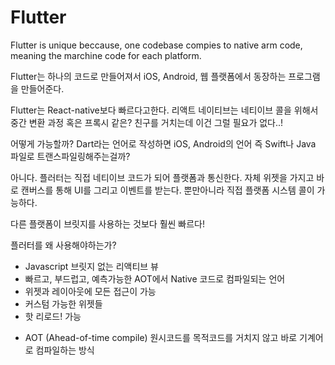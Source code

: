Flutter
===================================

Flutter is unique beccause,
one codebase compies to native arm code, meaning the marchine code for each platform.

Flutter는 하나의 코드로 만들어져서 iOS, Android, 웹 플랫폼에서 동장하는 프로그램을 만들어준다. 

Flutter는 React-native보다 빠르다고한다.
리액트 네이티브는 네티이브 콜을 위해서 중간 변환 과정 혹은 프록시 같은? 친구를 거치는데 이건 그럴 필요가 없다..!

어떻게 가능할까? Dart라는 언어로 작성하면 iOS, Android의 언어 즉 Swift나 Java 파일로 트랜스파일링해주는걸까?

아니다. 플러터는 직접 네티이브 코드가 되어 플랫폼과 통신한다. 자체 위젯을 가지고 바로 캔버스를 통해 UI를 그리고 이벤트를 받는다. 뿐만아니라 직접 플랫폼 시스템 콜이 가능하다. 

다른 플랫폼이 브릿지를 사용하는 것보다 훨씬 빠르다!

플러터를 왜 사용해야하는가?
- Javascript 브릿지 없는 리액티브 뷰
- 빠르고, 부드럽고, 예측가능한 AOT에서 Native 코드로 컴파일되는 언어
- 위젯과 레이아웃에 모든 접근이 가능
- 커스텀 가능한 위젯들
- 핫 리로드! 가능

* AOT
(Ahead-of-time compile)
원시코드를 목적코드를 거치지 않고 바로 기계어로 컴파일하는 방식


